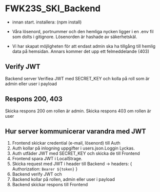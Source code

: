 # FWK23S_SKI_Backend

- innan start. installera: (npm install)

- Våra lösenord, portnummer och den hemliga nycken ligger i en .env fil som dolts i gitignore. Lösenorden är hashade av säkerhetskäl.

- Vi har skapat möjligheten för att endast admin ska ha tillgång till hemlig data på hemsidan. Annars kommer det upp ett felmeddelande (403)

##   Verify JWT
Backend server Verifiea JWT med SECRET_KEY och kolla på roll som är admin eller user i payload

##   Respons 200, 403
Skicka respons 200 om rollen är admin. Skicka respons 403 om rollen är user

##  Hur server kommunicerar varandra med JWT
1. Frontend skickar credential (e-mail, lösenord) till Auth 
2. Auth kollar på inlogning uppgifter i users.json.Loggin Lyckas.
3. Auth utfäder JWT med SECRET_KEY och skicka de till Frontend
4. Frontend spara JWT i LocalStrage.
5. Skicka request med JWT i header till Backend -> headers: { Authorization: `Bearer ${token}` }
6. Backend verify JWT och
7. Backend kollar på rollen, admin eller user i payload
8. Backend skickar respons till Frontend 



